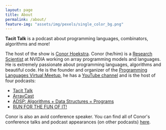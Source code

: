 ```yaml
---
layout: page
title: About
permalink: /about/
feature-img: "assets/img/pexels/single_color_bg.png"
---
```


**Tacit Talk** is a podcast about programming languages, combinators, algorithms and more! 

The host of the show is [Conor Hoekstra](https://twitter.com/code_report). Conor (he/him) is a [Research Scientist](https://www.linkedin.com/in/conorhoekstra/) at NVIDIA working on array programming models and languages. He is extremely passionate about programming languages, algorithms and beautiful code. He is the founder and organizer of the [Programming Languages Virtual Meetup](https://www.meetup.com/Programming-Languages-Toronto-Meetup/), he has a [YouTube channel](https://www.youtube.com/codereport) and is the host of four podcasts:

* [Tacit Talk](https://tacittalk.com/)
* [ArrayCast](https://www.arraycast.com/)
* [ADSP: Algorithms + Data Structures = Programs](https://adspthepodcast.com/)
* [RUN FOR THE FUN OF IT!](https://runforthefunofit.com/)

Conor is also an avid conference speaker. You can find all of Conor's conference talks and podcast appearances (on other podcasts) [here](https://github.com/codereport/Talks/blob/master/README.md).
